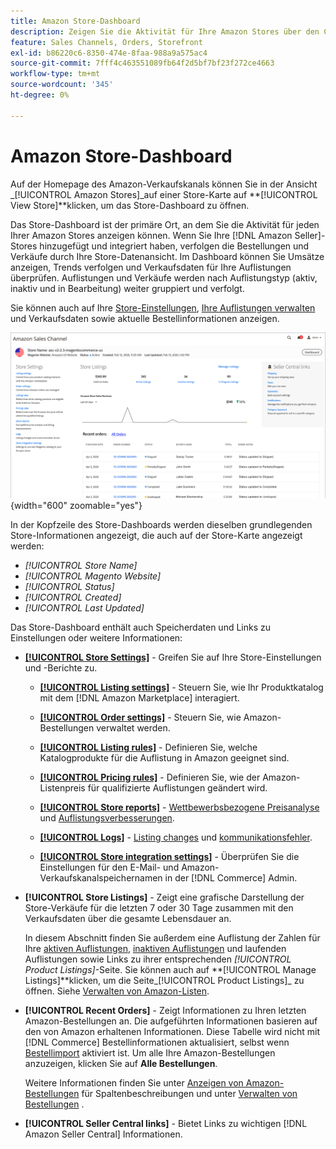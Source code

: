 ```yaml
---
title: Amazon Store-Dashboard
description: Zeigen Sie die Aktivität für Ihre Amazon Stores über den Commerce-Administrator mithilfe des Amazon Store-Dashboards an.
feature: Sales Channels, Orders, Storefront
exl-id: b86220c6-8350-474e-8faa-988a9a575ac4
source-git-commit: 7fff4c463551089fb64f2d5bf7bf23f272ce4663
workflow-type: tm+mt
source-wordcount: '345'
ht-degree: 0%

---
```


# Amazon Store-Dashboard

Auf der Homepage des Amazon-Verkaufskanals können Sie in der Ansicht _[!UICONTROL Amazon Stores]_auf einer Store-Karte auf **[!UICONTROL View Store]**klicken, um das Store-Dashboard zu öffnen.

Das Store-Dashboard ist der primäre Ort, an dem Sie die Aktivität für jeden Ihrer Amazon Stores anzeigen können. Wenn Sie Ihre [!DNL Amazon Seller]-Stores hinzugefügt und integriert haben, verfolgen die Bestellungen und Verkäufe durch Ihre Store-Datenansicht. Im Dashboard können Sie Umsätze anzeigen, Trends verfolgen und Verkaufsdaten für Ihre Auflistungen überprüfen. Auflistungen und Verkäufe werden nach Auflistungstyp (aktiv, inaktiv und in Bearbeitung) weiter gruppiert und verfolgt.

Sie können auch auf Ihre [Store-Einstellungen](./ob-store-review.md), [Ihre Auflistungen verwalten](./managing-product-listings.md) und Verkaufsdaten sowie aktuelle Bestellinformationen anzeigen.

![Amazon Store-Dashboard](assets/amazon-store-dashboard.png){width="600" zoomable="yes"}

In der Kopfzeile des Store-Dashboards werden dieselben grundlegenden Store-Informationen angezeigt, die auch auf der Store-Karte angezeigt werden:

- _[!UICONTROL Store Name]_
- _[!UICONTROL Magento Website]_
- _[!UICONTROL Status]_
- _[!UICONTROL Created]_
- _[!UICONTROL Last Updated]_

Das Store-Dashboard enthält auch Speicherdaten und Links zu Einstellungen oder weitere Informationen:

- [**[!UICONTROL Store Settings]**](./ob-store-review.md) - Greifen Sie auf Ihre Store-Einstellungen und -Berichte zu.

   - [**[!UICONTROL Listing settings]**](./listing-settings.md) - Steuern Sie, wie Ihr Produktkatalog mit dem [!DNL Amazon Marketplace] interagiert.

   - [**[!UICONTROL Order settings]**](./order-settings.md) - Steuern Sie, wie Amazon-Bestellungen verwaltet werden.

   - [**[!UICONTROL Listing rules]**](./listing-rules.md) - Definieren Sie, welche Katalogprodukte für die Auflistung in Amazon geeignet sind.

   - [**[!UICONTROL Pricing rules]**](./pricing-products.md) - Definieren Sie, wie der Amazon-Listenpreis für qualifizierte Auflistungen geändert wird.

   - [**[!UICONTROL Store reports]**](./amazon-logs-reports.md) - [Wettbewerbsbezogene Preisanalyse](./competitive-price-analysis.md) und [Auflistungsverbesserungen](./listing-improvements.md).

   - [**[!UICONTROL Logs]**](./amazon-logs-reports.md) - [Listing changes](./listing-changes-log.md) und [kommunikationsfehler](./communication-errors-log.md).

   - [**[!UICONTROL Store integration settings]**](./store-integration-settings.md) - Überprüfen Sie die Einstellungen für den E-Mail- und Amazon-Verkaufskanalspeichernamen in der [!DNL Commerce] Admin.

- **[!UICONTROL Store Listings]** - Zeigt eine grafische Darstellung der Store-Verkäufe für die letzten 7 oder 30 Tage zusammen mit den Verkaufsdaten über die gesamte Lebensdauer an.

  In diesem Abschnitt finden Sie außerdem eine Auflistung der Zahlen für Ihre [aktiven Auflistungen](./active-listings.md), [inaktiven Auflistungen](./inactive-listings.md) und laufenden Auflistungen sowie Links zu ihrer entsprechenden _[!UICONTROL Product Listings]_-Seite. Sie können auch auf **[!UICONTROL Manage Listings]**klicken, um die Seite_[!UICONTROL Product Listings]_ zu öffnen. Siehe [Verwalten von Amazon-Listen](./managing-product-listings.md).

- **[!UICONTROL Recent Orders]** - Zeigt Informationen zu Ihren letzten Amazon-Bestellungen an. Die aufgeführten Informationen basieren auf den von Amazon erhaltenen Informationen. Diese Tabelle wird nicht mit [!DNL Commerce] Bestellinformationen aktualisiert, selbst wenn [Bestellimport](./order-settings.md) aktiviert ist. Um alle Ihre Amazon-Bestellungen anzuzeigen, klicken Sie auf **Alle Bestellungen**.

  Weitere Informationen finden Sie unter [Anzeigen von Amazon-Bestellungen](./amazon-orders-all.md) für Spaltenbeschreibungen und unter [Verwalten von Bestellungen](./managing-orders.md) .

- **[!UICONTROL Seller Central links]** - Bietet Links zu wichtigen [!DNL Amazon Seller Central] Informationen.
